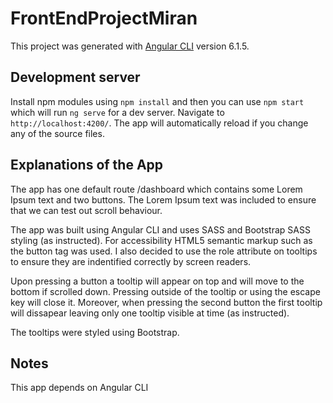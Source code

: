 # FrontEndProjectMiran

This project was generated with [Angular CLI](https://github.com/angular/angular-cli) version 6.1.5.

## Development server

Install npm modules using `npm install` and then you can use `npm start` which will run `ng serve` for a dev server. Navigate to `http://localhost:4200/`. The app will automatically reload if you change any of the source files.


## Explanations of the App

The app has one default route /dashboard which contains some Lorem Ipsum text and two buttons. The Lorem Ipsum text was included to ensure that we can test out scroll behaviour.

The app was built using Angular CLI and uses SASS and Bootstrap SASS styling (as instructed). For accessibility HTML5 semantic markup such as the button tag was used. I also decided to use the role attribute on tooltips to ensure they are indentified correctly by screen readers.

Upon pressing a button a tooltip will appear on top and will move to the bottom if scrolled down. Pressing outside of the tooltip or using the escape key will close it. Moreover, when pressing the second button the first tooltip will dissapear leaving only one tooltip visible at time (as instructed).

The tooltips were styled using Bootstrap.

## Notes

This app depends on Angular CLI
